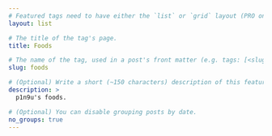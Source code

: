 ```yaml
---
# Featured tags need to have either the `list` or `grid` layout (PRO only).
layout: list

# The title of the tag's page.
title: Foods

# The name of the tag, used in a post's front matter (e.g. tags: [<slug>]).
slug: foods

# (Optional) Write a short (~150 characters) description of this featured tag.
description: >
  p1n9u's foods.

# (Optional) You can disable grouping posts by date.
no_groups: true
---
```

